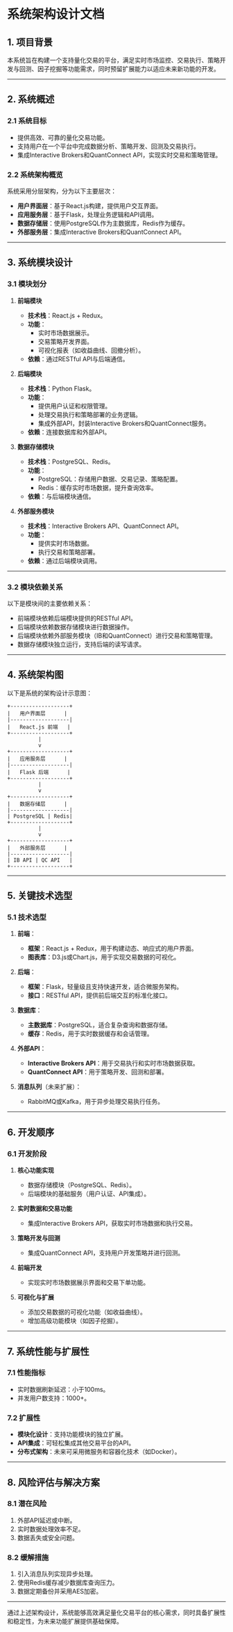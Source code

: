 
# **系统架构设计文档**

## **1. 项目背景**
本系统旨在构建一个支持量化交易的平台，满足实时市场监控、交易执行、策略开发与回测、因子挖掘等功能需求，同时预留扩展能力以适应未来新功能的开发。

---

## **2. 系统概述**
### **2.1 系统目标**
- 提供高效、可靠的量化交易功能。
- 支持用户在一个平台中完成数据分析、策略开发、回测及交易执行。
- 集成Interactive Brokers和QuantConnect API，实现实时交易和策略管理。

### **2.2 系统架构概览**
系统采用分层架构，分为以下主要层次：
- **用户界面层**：基于React.js构建，提供用户交互界面。
- **应用服务层**：基于Flask，处理业务逻辑和API调用。
- **数据存储层**：使用PostgreSQL作为主数据库，Redis作为缓存。
- **外部服务层**：集成Interactive Brokers和QuantConnect API。

---

## **3. 系统模块设计**

### **3.1 模块划分**
1. **前端模块**
   - **技术栈**：React.js + Redux。
   - **功能**：
     - 实时市场数据展示。
     - 交易策略开发界面。
     - 可视化报表（如收益曲线、回撤分析）。
   - **依赖**：通过RESTful API与后端通信。

2. **后端模块**
   - **技术栈**：Python Flask。
   - **功能**：
     - 提供用户认证和权限管理。
     - 处理交易执行和策略部署的业务逻辑。
     - 集成外部API，封装Interactive Brokers和QuantConnect服务。
   - **依赖**：连接数据库和外部API。

3. **数据存储模块**
   - **技术栈**：PostgreSQL、Redis。
   - **功能**：
     - PostgreSQL：存储用户数据、交易记录、策略配置。
     - Redis：缓存实时市场数据，提升查询效率。
   - **依赖**：与后端模块通信。

4. **外部服务模块**
   - **技术栈**：Interactive Brokers API、QuantConnect API。
   - **功能**：
     - 提供实时市场数据。
     - 执行交易和策略部署。
   - **依赖**：通过后端模块调用。

---

### **3.2 模块依赖关系**
以下是模块间的主要依赖关系：
- 前端模块依赖后端模块提供的RESTful API。
- 后端模块依赖数据存储模块进行数据操作。
- 后端模块依赖外部服务模块（IB和QuantConnect）进行交易和策略管理。
- 数据存储模块独立运行，支持后端的读写请求。

---

## **4. 系统架构图**
以下是系统的架构设计示意图：

```
+-------------------+
|   用户界面层      |
|-------------------|
|   React.js 前端   |
+-------------------+
          |
          v
+-------------------+
|   应用服务层      |
|-------------------|
|   Flask 后端      |
+-------------------+
          |
          v
+-------------------+
|   数据存储层      |
|-------------------|
| PostgreSQL | Redis|
+-------------------+
          |
          v
+-------------------+
|   外部服务层      |
|-------------------|
| IB API | QC API   |
+-------------------+
```

---

## **5. 关键技术选型**

### **5.1 技术选型**
1. **前端**：
   - **框架**：React.js + Redux，用于构建动态、响应式的用户界面。
   - **图表库**：D3.js或Chart.js，用于实现交易数据的可视化。

2. **后端**：
   - **框架**：Flask，轻量级且支持快速开发，适合微服务架构。
   - **接口**：RESTful API，提供前后端交互的标准化接口。

3. **数据库**：
   - **主数据库**：PostgreSQL，适合复杂查询和数据存储。
   - **缓存**：Redis，用于实时数据缓存和会话管理。

4. **外部API**：
   - **Interactive Brokers API**：用于交易执行和实时市场数据获取。
   - **QuantConnect API**：用于策略开发、回测和部署。

5. **消息队列**（未来扩展）：
   - RabbitMQ或Kafka，用于异步处理交易执行任务。

---

## **6. 开发顺序**

### **6.1 开发阶段**
1. **核心功能实现**
   - 数据存储模块（PostgreSQL、Redis）。
   - 后端模块的基础服务（用户认证、API集成）。

2. **实时数据和交易功能**
   - 集成Interactive Brokers API，获取实时市场数据和执行交易。

3. **策略开发与回测**
   - 集成QuantConnect API，支持用户开发策略并进行回测。

4. **前端开发**
   - 实现实时市场数据展示界面和交易下单功能。

5. **可视化与扩展**
   - 添加交易数据的可视化功能（如收益曲线）。
   - 增加高级功能模块（如因子挖掘）。

---

## **7. 系统性能与扩展性**

### **7.1 性能指标**
- 实时数据刷新延迟：小于100ms。
- 并发用户数支持：1000+。

### **7.2 扩展性**
- **模块化设计**：支持功能模块的独立扩展。
- **API集成**：可轻松集成其他交易平台的API。
- **分布式架构**：未来可采用微服务和容器化技术（如Docker）。

---

## **8. 风险评估与解决方案**
### **8.1 潜在风险**
1. 外部API延迟或中断。
2. 实时数据处理效率不足。
3. 数据丢失或安全问题。

### **8.2 缓解措施**
1. 引入消息队列实现异步处理。
2. 使用Redis缓存减少数据库查询压力。
3. 数据定期备份并采用AES加密。

---

通过上述架构设计，系统能够高效满足量化交易平台的核心需求，同时具备扩展性和稳定性，为未来功能扩展提供基础保障。
